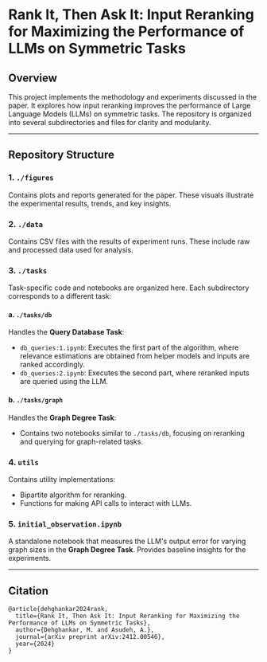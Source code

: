 # Rank It, Then Ask It: Input Reranking for Maximizing the Performance of LLMs on Symmetric Tasks

## Overview

This project implements the methodology and experiments discussed in the paper. It explores how input reranking improves the performance of Large Language Models (LLMs) on symmetric tasks. The repository is organized into several subdirectories and files for clarity and modularity.

---

## Repository Structure

### 1. `./figures`
Contains plots and reports generated for the paper. These visuals illustrate the experimental results, trends, and key insights.

### 2. `./data`
Contains CSV files with the results of experiment runs. These include raw and processed data used for analysis.

### 3. `./tasks`
Task-specific code and notebooks are organized here. Each subdirectory corresponds to a different task:

#### a. `./tasks/db`
Handles the **Query Database Task**:
- `db_queries:1.ipynb`: Executes the first part of the algorithm, where relevance estimations are obtained from helper models and inputs are ranked accordingly.
- `db_queries:2.ipynb`: Executes the second part, where reranked inputs are queried using the LLM.

#### b. `./tasks/graph`
Handles the **Graph Degree Task**:
- Contains two notebooks similar to `./tasks/db`, focusing on reranking and querying for graph-related tasks.

### 4. `utils`
Contains utility implementations:
- Bipartite algorithm for reranking.
- Functions for making API calls to interact with LLMs.

### 5. `initial_observation.ipynb`
A standalone notebook that measures the LLM's output error for varying graph sizes in the **Graph Degree Task**. Provides baseline insights for the experiments.

---

## Citation
```
@article{dehghankar2024rank,
  title={Rank It, Then Ask It: Input Reranking for Maximizing the Performance of LLMs on Symmetric Tasks},
  author={Dehghankar, M. and Asudeh, A.},
  journal={arXiv preprint arXiv:2412.00546},
  year={2024}
}
```

